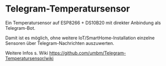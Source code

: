 # Telegram-Temperatursensor
Ein Temperatursensor auf ESP8266 + DS10B20 mit direkter Anbindung als Telegram-Bot.

Damit ist es möglich, ohne weitere IoT/SmartHome-Installation einzelne Sensoren über Telegram-Nachrichten auszuwerten.

Weitere Infos s. Wiki <https://github.com/umbm/Telegram-Temperatursensor/wiki>
